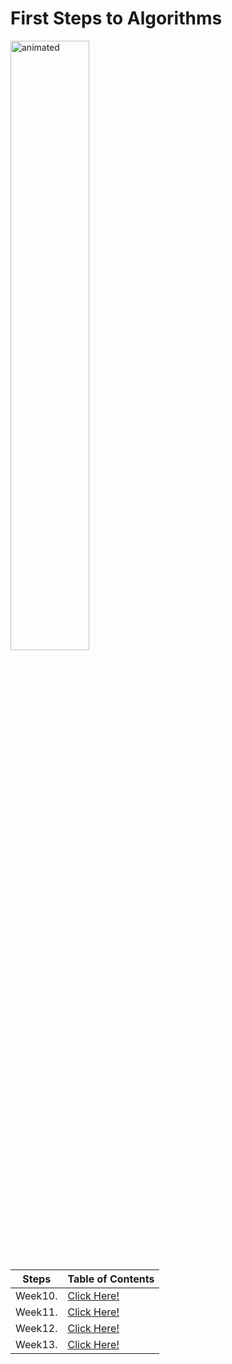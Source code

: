 # First Steps to Algorithms

<p align="left">
  <img src="https://github.com/user-attachments/assets/4db42cf1-7c7d-4245-a4f2-fbbe70f6a0e5" alt="animated" width="50%"/>
</p>

| Steps | Table of Contents |
| :---: | - |
|  Week10.   | [Click Here!](https://www.canva.com/design/DAGe2cz5gZI/6myeoec4bIzvPf_CpB3GtQ/view) |
|  Week11.   | [Click Here!](https://www.canva.com/design/DAGfVVKlo8I/pfJ2kpJtgTgmIK-0kZ-04A/view) |
|  Week12.   | [Click Here!](https://www.canva.com/design/DAGfrB3tCSU/kvWmhOggTdfomykB7x01fQ/view) |
|  Week13.   | [Click Here!](https://www.canva.com/design/DAGfroG4_nk/yRDsPgcscty_VwNDilsTJg/view) |

